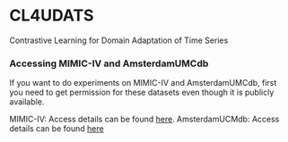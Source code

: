 # CL4UDATS
Contrastive Learning for Domain Adaptation of Time Series

### Accessing MIMIC-IV and AmsterdamUMCdb
If you want to do experiments on MIMIC-IV and AmsterdamUMCdb, first you need to get permission for these datasets even though it is publicly available. 

MIMIC-IV: Access details can be found [here](https://physionet.org/content/mimiciv/0.4/). 
AmsterdamUCMdb: Access details can be found [here](https://amsterdammedicaldatascience.nl)
